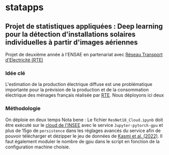 # statapps

## **Projet de statistiques appliquées : Deep learning pour la détection d'installations solaires individuelles à partir d'images aériennes**

Projet de deuxième année à l'ENSAE en partenariat avec [Réseau Transport d'Electricité (RTE)](https://fr.wikipedia.org/wiki/RTE_(entreprise))
### **Idée clé**
L'estimation de la production électrique diffuse est une problématique importante pour la prévision de la production et de la consommation électrique des ménages français réalisée par [RTE](https://www.rte-france.com/eco2mix/la-production-delectricite-par-filiere). 
Nous déployons ici deux 

### **Méthodologie**
On déploie en deux temps
Nota bene : Le fichier ```ResNet18_Cloud.ipynb``` doit être exécuté sur le [cloud de l'INSEE](https://datalab.sspcloud.fr/home) avec le service ```Jupyter-pytorch-gpu``` et plus de 15go de ```persistence``` dans les réglages avancés du service afin de pouvoir télécharger et dézipper le jeu de données de [Kasmi et al. (2022)](https://www.nature.com/articles/s41597-023-01951-4). Il faut également moduler le nombre de gpu dans le script en fonction de la configuration machine choisie.
